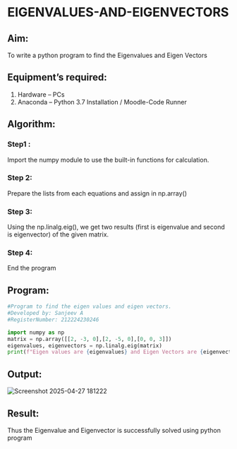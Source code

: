 # EIGENVALUES-AND-EIGENVECTORS
## Aim:
To write a python program to find the Eigenvalues and Eigen Vectors
## Equipment’s required:
1. 	Hardware – PCs
2. 	Anaconda – Python 3.7 Installation / Moodle-Code Runner
## Algorithm:
### Step1 : 
Import the numpy module to use the built-in functions for calculation.
### Step 2: 
Prepare the lists from each equations and assign in np.array()

### Step 3: 
Using the np.linalg.eig(),  we get two results (first is eigenvalue and second is eigenvector) of the given matrix.
### Step 4: 
End the program

## Program:
```python
#Program to find the eigen values and eigen vectors.
#Developed by: Sanjeev A
#RegisterNumber: 212224230246

import numpy as np
matrix = np.array([[2, -3, 0],[2, -5, 0],[0, 0, 3]])
eigenvalues, eigenvectors = np.linalg.eig(matrix)
print(f"Eigen values are {eigenvalues} and Eigen Vectors are {eigenvectors}")
```
## Output:
![Screenshot 2025-04-27 181222](https://github.com/user-attachments/assets/dcec2f6a-3dcd-4a76-81a3-48b633ab2d23)



## Result:
Thus the Eigenvalue and Eigenvector is successfully solved using python program
